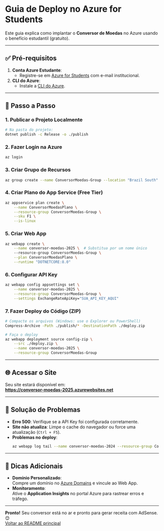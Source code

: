# Guia de Deploy no Azure for Students

Este guia explica como implantar o **Conversor de Moedas** no Azure usando o benefício estudantil (gratuito).

---

## ✅ Pré-requisitos
1. **Conta Azure Estudante**:  
   - Registre-se em [Azure for Students](https://azure.microsoft.com/pt-bc/free/students/) com e-mail institucional.
2. **CLI do Azure**:  
   - Instale a [CLI do Azure](https://docs.microsoft.com/pt-br/cli/azure/install-azure-cli).

---

## 🚀 Passo a Passo

### 1. **Publicar o Projeto Localmente**
```bash
# Na pasta do projeto:
dotnet publish -c Release -o ./publish
```

### 2. **Fazer Login na Azure**
```bash
az login
```

### 3. **Criar Grupo de Recursos**
```bash
az group create --name ConversorMoedas-Group --location "Brazil South"
```

### 4. **Criar Plano do App Service (Free Tier)**
```bash
az appservice plan create \
    --name ConversorMoedasPlano \
    --resource-group ConversorMoedas-Group \
    --sku F1 \
    --is-linux
```

### 5. **Criar Web App**
```bash
az webapp create \
    --name conversor-moedas-2025 \  # Substitua por um nome único
    --resource-group ConversorMoedas-Group \
    --plan ConversorMoedasPlano \
    --runtime "DOTNETCORE:8.0"
```

### 6. **Configurar API Key**
```bash
az webapp config appsettings set \
    --name conversor-moedas-2025 \
    --resource-group ConversorMoedas-Group \
    --settings ExchangeRateApiKey="SUA_API_KEY_AQUI"
```

### 7. **Fazer Deploy do Código (ZIP)**
```bash
# Compacte os arquivos (Windows: use o Explorer ou PowerShell)
Compress-Archive -Path ./publish/* -DestinationPath ./deploy.zip

# Faça o deploy
az webapp deployment source config-zip \
    --src ./deploy.zip \
    --name conversor-moedas-2025 \
    --resource-group ConversorMoedas-Group
```

---

## 🌐 Acessar o Site
Seu site estará disponível em:  
**https://conversor-moedas-2025.azurewebsites.net**

---

## 🔧 Solução de Problemas
- **Erro 500**: Verifique se a API Key foi configurada corretamente.
- **Site não atualiza**: Limpe o cache do navegador ou force uma atualização (`Ctrl + F5`).
- **Problemas no deploy**:  
  ```bash
  az webapp log tail --name conversor-moedas-2024 --resource-group ConversorMoedas-Group
  ```

---

## 📌 Dicas Adicionais
- **Domínio Personalizado**:  
  Compre um domínio no [Azure Domains](https://azure.microsoft.com/pt-br/services/app-service/web/) e vincule ao Web App.
- **Monitoramento**:  
  Ative o **Application Insights** no portal Azure para rastrear erros e tráfego.

---

**Pronto!** Seu conversor está no ar e pronto para gerar receita com AdSense. 😊  
[Voltar ao README principal](README.md)
